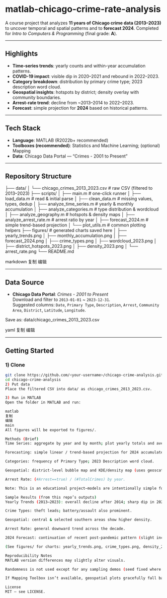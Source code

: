 # matlab-chicago-crime-rate-analysis
A course project that analyzes **11 years of Chicago crime data (2013–2023)** to uncover temporal and spatial patterns and to **forecast 2024**. Completed for *Intro to Computers & Programming* (final grade: **A**).

---

## Highlights
- **Time-series trends**: yearly counts and within-year accumulation patterns.
- **COVID-19 impact**: visible dip in 2020–2021 and rebound in 2022–2023.
- **Category breakdown**: distribution by primary crime type; 2023 description word cloud.
- **Geospatial insights**: hotspots by district; density overlay with community boundaries.
- **Arrest-rate trend**: decline from ~2013–2014 to 2022–2023.
- **Forecast**: simple projection for **2024** based on historical patterns.

---

## Tech Stack
- **Language**: MATLAB (R2022b+ recommended)
- **Toolboxes (recommended)**: Statistics and Machine Learning; (optional) Mapping
- **Data**: Chicago Data Portal — “Crimes - 2001 to Present”

---

## Repository Structure
├── data/
│ └── chicago_crimes_2013_2023.csv # raw CSV (filtered to 2013–2023)
├── scripts/
│ ├── main.m # one-click runner
│ ├── load_data.m # read & initial parse
│ ├── clean_data.m # missing values, types, dedup
│ ├── analyze_time_series.m # yearly & monthly accumulation
│ ├── analyze_categories.m # type distribution & wordcloud
│ ├── analyze_geography.m # hotspots & density maps
│ ├── analyze_arrest_rate.m # arrest ratio by year
│ ├── forecast_2024.m # simple trend-based projection
│ └── plot_utils.m # common plotting helpers
├── figures/ # generated charts saved here
│ ├── yearly_trends.png
│ ├── monthly_accumulation.png
│ ├── forecast_2024.png
│ ├── crime_types.png
│ ├── wordcloud_2023.png
│ ├── district_hotspots_2023.png
│ ├── density_2023.png
│ └── arrest_rate.png
└── README.md

markdown
复制
编辑

---

## Data Source
- **Chicago Data Portal**: *Crimes - 2001 to Present*  
  Download and filter to `2013-01-01` ~ `2023-12-31`.  
  Suggested columns:
  `Date`, `Primary Type`, `Description`, `Arrest`, `Community Area`,
  `District`, `Latitude`, `Longitude`.

Save as:
data/chicago_crimes_2013_2023.csv

yaml
复制
编辑

---

## Getting Started

### 1) Clone
```bash
git clone https://github.com/<your-username>/chicago-crime-analysis.git
cd chicago-crime-analysis
2) Put data
Place the filtered CSV into data/ as chicago_crimes_2013_2023.csv.

3) Run in MATLAB
Open the folder in MATLAB and run:

matlab
复制
编辑
main
All figures will be exported to figures/.

Methods (Brief)
Time Series: aggregate by year and by month; plot yearly totals and average monthly accumulation.

Forecasting: simple linear / trend-based projection for 2024 accumulated counts (illustrative).

Categories: frequency of Primary Type; 2023 Description word cloud.

Geospatial: district-level bubble map and KDE/density map (uses geoscatter/geoplot if available).

Arrest Rate: (#Arrest==true) / (#TotalCrimes) by year.

Note: This is an educational project—models are intentionally simple for interpretability and reproducibility.

Sample Results (from this repo’s outputs)
Yearly Trends (2013–2023): overall decline after 2014; sharp dip in 2020–2021; rebound in 2022–2023.

Crime Types: theft leads; battery/assault also prominent.

Geospatial: central & selected southern areas show higher density.

Arrest Rate: general downward trend across the decade.

2024 Forecast: continuation of recent post-pandemic pattern (slight increase vs. 2023).

(See figures/ for charts: yearly_trends.png, crime_types.png, density_2023.png, arrest_rate.png, forecast_2024.png.)

Reproducibility Notes
MATLAB version differences may slightly alter visuals.

Randomness is not used except for any sampling demos (seed fixed where applicable).

If Mapping Toolbox isn’t available, geospatial plots gracefully fall back to scatter on lat/lon.

License
MIT — see LICENSE.
